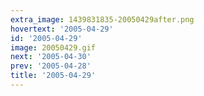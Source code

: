 ```yaml
---
extra_image: 1439831835-20050429after.png
hovertext: '2005-04-29'
id: '2005-04-29'
image: 20050429.gif
next: '2005-04-30'
prev: '2005-04-28'
title: '2005-04-29'
---
```

